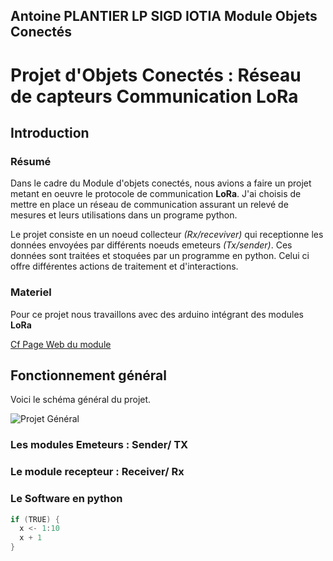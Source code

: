 Antoine PLANTIER
LP SIGD IOTIA
Module Objets Conectés 
---

# Projet d'Objets Conectés : Réseau de capteurs Communication LoRa

## Introduction

### Résumé
Dans le cadre du Module d'objets conectés, nous avions a faire un projet metant en oeuvre le protocole de communication **LoRa**. J'ai choisis de mettre en place un réseau de communication assurant un relevé de mesures et leurs utilisations dans un programe python.

Le projet consiste en un noeud collecteur _(Rx/receviver)_ qui receptionne les données envoyées par différents noeuds emeteurs _(Tx/sender)_. Ces données sont traitées et stoquées par un programme en python. Celui ci offre différentes actions de traitement et d'interactions. 

### Materiel 

Pour ce projet nous travaillons avec des arduino intégrant des modules **LoRa**

[Cf Page Web du module](https://github.com/FabienFerrero/UCA_Board)

## Fonctionnement général 

Voici le schéma général du projet.

![Projet Général](/home/ourson/cours/ObjCo/Projet/LoRa/src/schem_General.png)

### Les modules Emeteurs : Sender/ TX 

### Le module recepteur : Receiver/ Rx 

### Le Software en python 



```c++
if (TRUE) {
  x <- 1:10
  x + 1
}
```